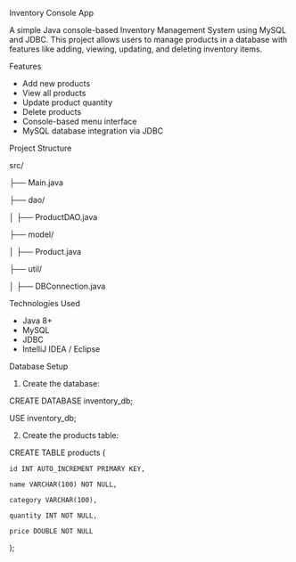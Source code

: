 Inventory Console App

A simple Java console-based Inventory Management System using MySQL and JDBC. This project allows users to manage products in a database with features like adding, viewing, updating, and deleting inventory items.


Features

- Add new products
- View all products
- Update product quantity
- Delete products
- Console-based menu interface
- MySQL database integration via JDBC


Project Structure

src/

├── Main.java

├── dao/

│   ├── ProductDAO.java

├── model/

│   ├── Product.java

├── util/

│   ├── DBConnection.java


Technologies Used

- Java 8+
- MySQL
- JDBC
- IntelliJ IDEA / Eclipse

Database Setup

1. Create the database:

CREATE DATABASE inventory_db;

USE inventory_db;

2. Create the products table:

CREATE TABLE products (

    id INT AUTO_INCREMENT PRIMARY KEY,
    
    name VARCHAR(100) NOT NULL,
    
    category VARCHAR(100),
    
    quantity INT NOT NULL,
    
    price DOUBLE NOT NULL
    
);




